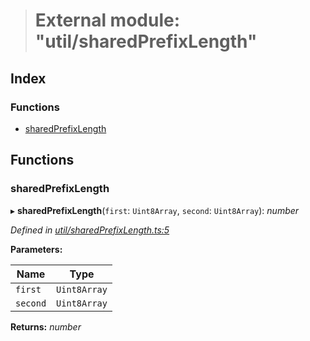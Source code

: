 > # External module: "util/sharedPrefixLength"

## Index

### Functions

* [sharedPrefixLength](_util_sharedprefixlength_.md#sharedprefixlength)

## Functions

###  sharedPrefixLength

▸ **sharedPrefixLength**(`first`: `Uint8Array`, `second`: `Uint8Array`): *number*

*Defined in [util/sharedPrefixLength.ts:5](https://github.com/polkadot-js/common/blob/aab3ed5/packages/trie-codec/src/util/sharedPrefixLength.ts#L5)*

**Parameters:**

Name | Type |
------ | ------ |
`first` | `Uint8Array` |
`second` | `Uint8Array` |

**Returns:** *number*